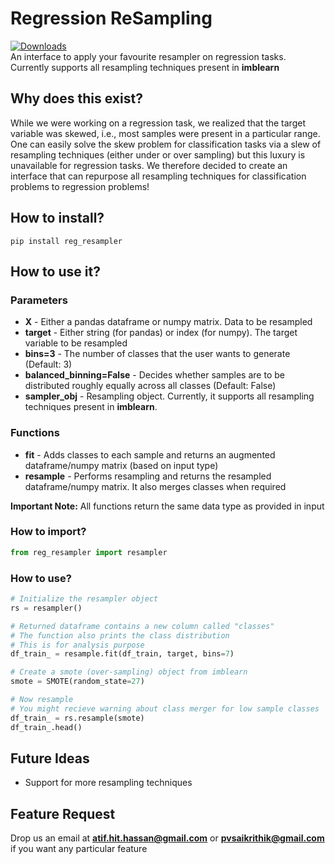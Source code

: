 # Regression ReSampling 
[![Downloads](https://pepy.tech/badge/reg-resampler/week)](https://pepy.tech/project/reg-resampler/week)\
An interface to apply your favourite resampler on regression tasks. Currently supports all resampling techniques present in **imblearn**

## Why does this exist?
While we were working on a regression task, we realized that the target variable was skewed, i.e., most samples were present in a particular range. One can easily solve the skew problem for classification tasks via a slew of resampling techniques (either under or over sampling) but this luxury is unavailable for regression tasks. We therefore decided to create an interface that can repurpose all resampling techniques for classification problems to regression problems! 

## How to install?
```pip install reg_resampler```

## How to use it?
### Parameters
- **X** - Either a pandas dataframe or numpy matrix. Data to be resampled
- **target** - Either string (for pandas) or index (for numpy). The target variable to be resampled
- **bins=3** - The number of classes that the user wants to generate (Default: 3)
- **balanced_binning=False** - Decides whether samples are to be distributed roughly equally across all classes (Default: False)
- **sampler_obj** - Resampling object. Currently, it supports all resampling techniques present in **imblearn**.

### Functions
- **fit** - Adds classes to each sample and returns an augmented dataframe/numpy matrix (based on input type)
- **resample** - Performs resampling and returns the resampled dataframe/numpy matrix. It also merges classes when required

**Important Note:** All functions return the same data type as provided in input

### How to import?
```python
from reg_resampler import resampler
```

### How to use?
```python
# Initialize the resampler object
rs = resampler()

# Returned dataframe contains a new column called "classes"
# The function also prints the class distribution
# This is for analysis purpose
df_train_ = resample.fit(df_train, target, bins=7)

# Create a smote (over-sampling) object from imblearn
smote = SMOTE(random_state=27)

# Now resample
# You might recieve warning about class merger for low sample classes
df_train_ = rs.resample(smote)
df_train_.head()
```

## Future Ideas
- Support for more resampling techniques

## Feature Request
Drop us an email at **atif.hit.hassan@gmail.com** or **pvsaikrithik@gmail.com** if you want any particular feature

